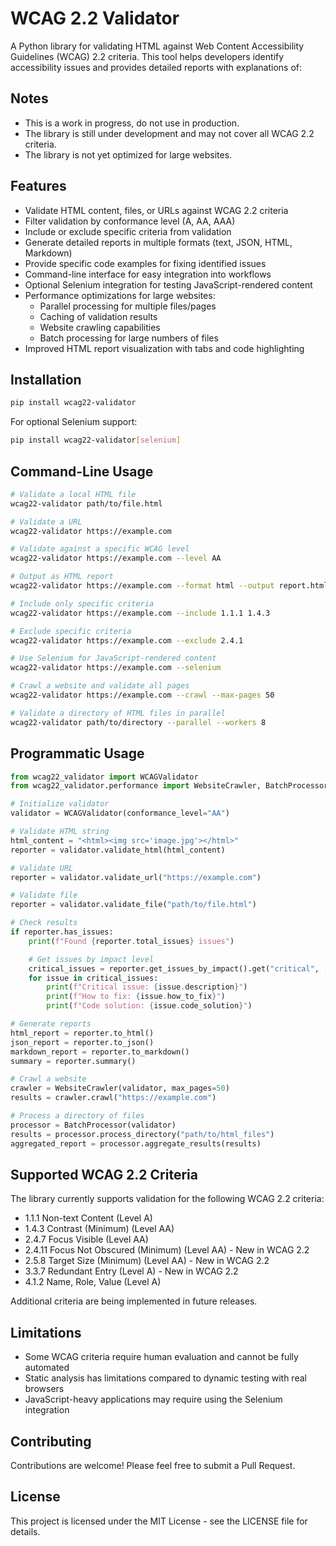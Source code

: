 # WCAG 2.2 Validator

A Python library for validating HTML against Web Content Accessibility Guidelines (WCAG) 2.2 criteria. This tool helps developers identify accessibility issues and provides detailed reports with explanations of:

## Notes
- This is a work in progress, do not use in production.
- The library is still under development and may not cover all WCAG 2.2 criteria.
- The library is not yet optimized for large websites.

## Features

- Validate HTML content, files, or URLs against WCAG 2.2 criteria
- Filter validation by conformance level (A, AA, AAA)
- Include or exclude specific criteria from validation
- Generate detailed reports in multiple formats (text, JSON, HTML, Markdown)
- Provide specific code examples for fixing identified issues
- Command-line interface for easy integration into workflows
- Optional Selenium integration for testing JavaScript-rendered content
- Performance optimizations for large websites:
    - Parallel processing for multiple files/pages
    - Caching of validation results
    - Website crawling capabilities
    - Batch processing for large numbers of files
- Improved HTML report visualization with tabs and code highlighting

## Installation

```bash
pip install wcag22-validator
```

For optional Selenium support:

```bash
pip install wcag22-validator[selenium]
```

## Command-Line Usage

```bash
# Validate a local HTML file
wcag22-validator path/to/file.html

# Validate a URL
wcag22-validator https://example.com

# Validate against a specific WCAG level
wcag22-validator https://example.com --level AA

# Output as HTML report
wcag22-validator https://example.com --format html --output report.html

# Include only specific criteria
wcag22-validator https://example.com --include 1.1.1 1.4.3

# Exclude specific criteria
wcag22-validator https://example.com --exclude 2.4.1

# Use Selenium for JavaScript-rendered content
wcag22-validator https://example.com --selenium

# Crawl a website and validate all pages
wcag22-validator https://example.com --crawl --max-pages 50

# Validate a directory of HTML files in parallel
wcag22-validator path/to/directory --parallel --workers 8
```

## Programmatic Usage

```python
from wcag22_validator import WCAGValidator
from wcag22_validator.performance import WebsiteCrawler, BatchProcessor

# Initialize validator
validator = WCAGValidator(conformance_level="AA")

# Validate HTML string
html_content = "<html><img src='image.jpg'></html>"
reporter = validator.validate_html(html_content)

# Validate URL
reporter = validator.validate_url("https://example.com")

# Validate file
reporter = validator.validate_file("path/to/file.html")

# Check results
if reporter.has_issues:
    print(f"Found {reporter.total_issues} issues")

    # Get issues by impact level
    critical_issues = reporter.get_issues_by_impact().get("critical", [])
    for issue in critical_issues:
        print(f"Critical issue: {issue.description}")
        print(f"How to fix: {issue.how_to_fix}")
        print(f"Code solution: {issue.code_solution}")

# Generate reports
html_report = reporter.to_html()
json_report = reporter.to_json()
markdown_report = reporter.to_markdown()
summary = reporter.summary()

# Crawl a website
crawler = WebsiteCrawler(validator, max_pages=50)
results = crawler.crawl("https://example.com")

# Process a directory of files
processor = BatchProcessor(validator)
results = processor.process_directory("path/to/html_files")
aggregated_report = processor.aggregate_results(results)
```

## Supported WCAG 2.2 Criteria

The library currently supports validation for the following WCAG 2.2 criteria:

- 1.1.1 Non-text Content (Level A)
- 1.4.3 Contrast (Minimum) (Level AA)
- 2.4.7 Focus Visible (Level AA)
- 2.4.11 Focus Not Obscured (Minimum) (Level AA) - New in WCAG 2.2
- 2.5.8 Target Size (Minimum) (Level AA) - New in WCAG 2.2
- 3.3.7 Redundant Entry (Level A) - New in WCAG 2.2
- 4.1.2 Name, Role, Value (Level A)

Additional criteria are being implemented in future releases.

## Limitations

- Some WCAG criteria require human evaluation and cannot be fully automated
- Static analysis has limitations compared to dynamic testing with real browsers
- JavaScript-heavy applications may require using the Selenium integration

## Contributing

Contributions are welcome! Please feel free to submit a Pull Request.

## License

This project is licensed under the MIT License - see the LICENSE file for details.